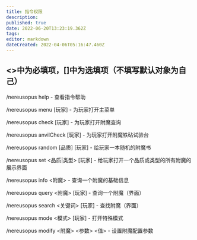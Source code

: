 ```yaml
---
title: 指令权限
description: 
published: true
date: 2022-06-20T13:23:19.362Z
tags: 
editor: markdown
dateCreated: 2022-04-06T05:16:47.460Z
---
```


## <>中为必填项，[]中为选填项（不填写默认对象为自己）

/nereusopus help - 查看指令帮助

/nereusopus menu [玩家] - 为玩家打开主菜单

/nereusopus check [玩家] - 为玩家打开附魔查询

/nereusopus anvilCheck [玩家] - 为玩家打开附魔铁砧试验台

/nereusopus random [品质] [玩家] - 给玩家一本随机的附魔书

/nereusopus set <品质|类型> [玩家] - 给玩家打开一个品质或类型的所有附魔的展示界面

/nereusopus info <附魔> - 查询一个附魔的基础信息

/nereusopus query <附魔> [玩家] - 查询一个附魔（界面）

/nereusopus search <关键词> [玩家] - 查找附魔（界面）

/nereusopus mode <模式> [玩家] - 打开特殊模式

/nereusopus modify <附魔> <参数> <值> - 设置附魔配置参数
